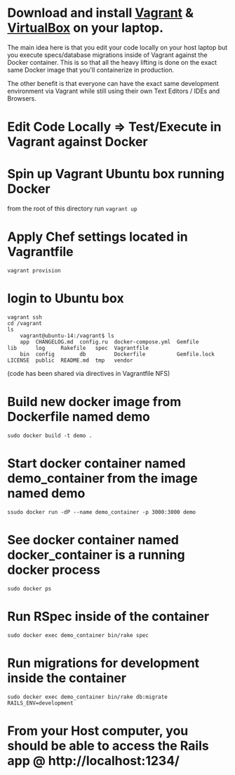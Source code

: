 # Download and install [Vagrant](http://vagrantup.com/ "Vagrant") & [VirtualBox](https://www.virtualbox.org/ "VirtualBox") on your laptop.

The main idea here is that you edit your code locally on your host laptop but you execute specs/database migrations inside of Vagrant against the Docker container. This is so that all the heavy lifting is done on the exact same Docker image that you'll containerize in production.

The other benefit is that everyone can have the exact same development environment via Vagrant while still using their own Text Editors / IDEs and Browsers.

# Edit Code Locally => Test/Execute in Vagrant against Docker

###

# Spin up Vagrant Ubuntu box running Docker

from the root of this directory run `vagrant up`

# Apply Chef settings located in Vagrantfile
``` shell
vagrant provision
```
# login to Ubuntu box
``` shell
vagrant ssh
cd /vagrant
ls
    vagrant@ubuntu-14:/vagrant$ ls
    app  CHANGELOG.md  config.ru  docker-compose.yml  Gemfile       lib      log     Rakefile   spec  Vagrantfile
    bin  config        db         Dockerfile          Gemfile.lock  LICENSE  public  README.md  tmp   vendor

```
(code has been shared via directives in Vagrantfile NFS)


# Build new docker image from Dockerfile named demo
``` shell
sudo docker build -t demo .
```

# Start docker container named demo_container from the image named demo
``` shell
ssudo docker run -dP --name demo_container -p 3000:3000 demo
```

# See docker container named docker_container is a running docker process
``` shell
sudo docker ps
```

# Run RSpec inside of the container
``` shell
sudo docker exec demo_container bin/rake spec
```
# Run migrations for development inside the container
``` shell
sudo docker exec demo_container bin/rake db:migrate RAILS_ENV=development
```
# From your Host computer, you should be able to access the Rails app @ http://localhost:1234/